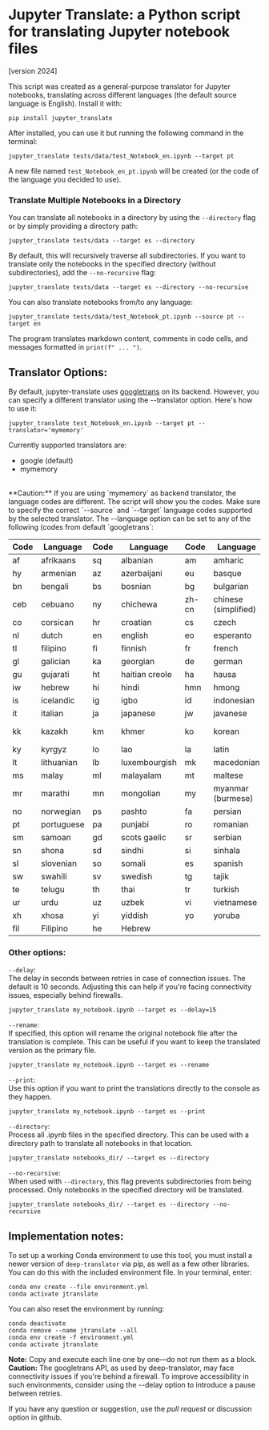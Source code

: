 # Jupyter Translate: a Python script for translating Jupyter notebook files

[version 2024]

This script was created as a general-purpose translator for Jupyter notebooks, translating across different languages (the default source language is English). Install it with:
```
pip install jupyter_translate
```

After installed, you can use it but running the following command in the terminal:

```
jupyter_translate tests/data/test_Notebook_en.ipynb --target pt
```
A new file named `test_Notebook_en_pt.ipynb` will be created (or the code of the language you decided to use). 

### Translate Multiple Notebooks in a Directory

You can translate all notebooks in a directory by using the `--directory` flag or by simply providing a directory path:

```
jupyter_translate tests/data --target es --directory
```

By default, this will recursively traverse all subdirectories. If you want to translate only the notebooks in the specified directory (without subdirectories), add the `--no-recursive` flag:

```
jupyter_translate tests/data --target es --directory --no-recursive
```

You can also translate notebooks from/to any language:
```
jupyter_translate tests/data/test_Notebook_pt.ipynb --source pt --target en
```

The program translates markdown content, comments in code cells, and messages formatted in  `print(f" ... ")`. 

## Translator Options:

By default, jupyter-translate uses [googletrans](https://py-googletrans.readthedocs.io/en/latest/) on its backend. However, you can specify a different translator using the --translator option. Here's how to use it:

```
jupyter_translate test_Notebook_en.ipynb --target pt --translator='mymemory'
```
Currently supported translators are:
* google (default)
* mymemory
 <br> 
**Caution:** If you are using `mymemory` as backend translator, the language codes are different. The script will show you the codes. Make sure to specify the correct `--source` and `--target` language codes supported by the selected translator. The --language option can be set to any of the following (codes from default `googletrans`:

| Code   | Language              | Code   | Language               | Code   | Language             | Code   | Language          |
|--------|-----------------------|--------|------------------------|--------|----------------------|--------|-------------------|
| af     | afrikaans              | sq     | albanian               | am     | amharic              | ar     | arabic            |
| hy     | armenian               | az     | azerbaijani            | eu     | basque               | be     | belarusian        |
| bn     | bengali                | bs     | bosnian                | bg     | bulgarian            | ca     | catalan           |
| ceb    | cebuano                | ny     | chichewa               | zh-cn  | chinese (simplified) | zh-tw  | chinese (traditional) |
| co     | corsican               | hr     | croatian               | cs     | czech                | da     | danish            |
| nl     | dutch                  | en     | english                | eo     | esperanto            | et     | estonian          |
| tl     | filipino               | fi     | finnish                | fr     | french               | fy     | frisian           |
| gl     | galician               | ka     | georgian               | de     | german               | el     | greek             |
| gu     | gujarati               | ht     | haitian creole         | ha     | hausa                | haw    | hawaiian          |
| iw     | hebrew                 | hi     | hindi                  | hmn    | hmong                | hu     | hungarian         |
| is     | icelandic              | ig     | igbo                   | id     | indonesian           | ga     | irish             |
| it     | italian                | ja     | japanese               | jw     | javanese             | kn     | kannada           |
| kk     | kazakh                 | km     | khmer                  | ko     | korean               | ku     | kurdish (kurmanji)|
| ky     | kyrgyz                 | lo     | lao                    | la     | latin                | lv     | latvian           |
| lt     | lithuanian             | lb     | luxembourgish          | mk     | macedonian           | mg     | malagasy          |
| ms     | malay                  | ml     | malayalam              | mt     | maltese              | mi     | maori             |
| mr     | marathi                | mn     | mongolian              | my     | myanmar (burmese)    | ne     | nepali            |
| no     | norwegian              | ps     | pashto                 | fa     | persian              | pl     | polish            |
| pt     | portuguese             | pa     | punjabi                | ro     | romanian             | ru     | russian           |
| sm     | samoan                 | gd     | scots gaelic           | sr     | serbian              | st     | sesotho           |
| sn     | shona                  | sd     | sindhi                 | si     | sinhala              | sk     | slovak            |
| sl     | slovenian              | so     | somali                 | es     | spanish              | su     | sundanese         |
| sw     | swahili                | sv     | swedish                | tg     | tajik                | ta     | tamil             |
| te     | telugu                 | th     | thai                   | tr     | turkish              | uk     | ukrainian         |
| ur     | urdu                   | uz     | uzbek                  | vi     | vietnamese           | cy     | welsh             |
| xh     | xhosa                  | yi     | yiddish                | yo     | yoruba               | zu     | zulu              |
| fil    | Filipino               | he     | Hebrew                 |        |                      |        |                   |

### Other options:

`--delay`:<br>
The delay in seconds between retries in case of connection issues. The default is 10 seconds. Adjusting this can help if you're facing connectivity issues, especially behind firewalls.
```
jupyter_translate my_notebook.ipynb --target es --delay=15
```

`--rename`:<br>
If specified, this option will rename the original notebook file after the translation is complete. This can be useful if you want to keep the translated version as the primary file.
```
jupyter_translate my_notebook.ipynb --target es --rename
```

`--print`:<br>
Use this option if you want to print the translations directly to the console as they happen.
```
jupyter_translate my_notebook.ipynb --target es --print
```

`--directory`:<br>
Process all .ipynb files in the specified directory. This can be used with a directory path to translate all notebooks in that location.
```
jupyter_translate notebooks_dir/ --target es --directory
```

`--no-recursive`:<br>
When used with `--directory`, this flag prevents subdirectories from being processed. Only notebooks in the specified directory will be translated.
```
jupyter_translate notebooks_dir/ --target es --directory --no-recursive
```

## Implementation notes:

To set up a working Conda environment to use this tool, you must install a newer version of `deep-translator` via pip, as well as a few other libraries. You can do this with the included environment file. In your terminal, enter:
```
conda env create --file environment.yml
conda activate jtranslate
```

You can also reset the environment by running:
```
conda deactivate
conda remove --name jtranslate --all
conda env create -f environment.yml
conda activate jtranslate
```


**Note:** Copy and execute each line one by one—do not run them as a block. **Caution:** The googletrans API, as used by deep-translator, may face connectivity issues if you're behind a firewall. To improve accessibility in such environments, consider using the --delay option to introduce a pause between retries.

If you have any question or suggestion, use the *pull request* or discussion option in github.
